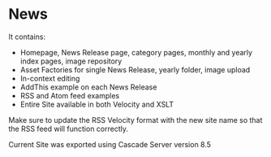 News
============================

It contains:

* Homepage, News Release page, category pages, monthly and yearly index pages, image repository
* Asset Factories for single News Release, yearly folder, image upload
* In-context editing
* AddThis example on each News Release
* RSS and Atom feed examples
* Entire Site available in both Velocity and XSLT

Make sure to update the RSS Velocity format with the new site name so that the RSS feed will function correctly.

Current Site was exported using Cascade Server version 8.5
